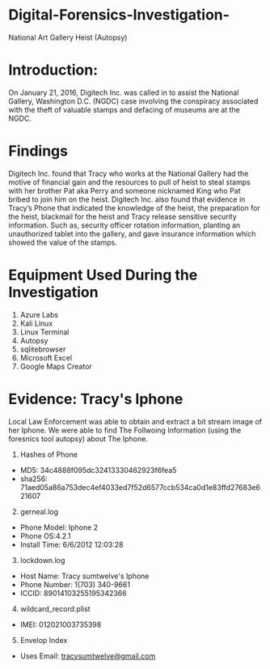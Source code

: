 # Digital-Forensics-Investigation-
National Art Gallery Heist (Autopsy) 
# Introduction:
On January 21, 2016, Digitech Inc. was called in to assist the National Gallery, Washington D.C. (NGDC) case involving the conspiracy associated with the theft of valuable stamps and defacing of museums are at the NGDC. 
# Findings
Digitech Inc. found that Tracy who works at the National Gallery had the motive of financial gain and the resources to pull of heist to steal stamps with her brother Pat aka Perry and someone nicknamed King who Pat bribed to join him on the heist. Digitech Inc. also found that evidence in Tracy’s Phone that indicated the knowledge of the heist, the preparation for the heist, blackmail for the heist and Tracy release sensitive security information. Such as, security officer rotation information, planting an unauthorized tablet into the gallery, and gave insurance information which showed the value of the stamps. 
# Equipment Used During the Investigation
1) Azure Labs
2) Kali Linux
3) Linux Terminal 
4) Autopsy
5) sqlitebrowser
6) Microsoft Excel
7) Google Maps Creator
# Evidence: Tracy's Iphone
Local Law Enforcement was able to obtain and extract a bit stream image of her Iphone. We were able to find The Follwoing Information (using the foresnics tool autopsy) about The Iphone. 
1) Hashes of Phone
  * MD5: 34c4888f095dc32413330462923f6fea5
  * sha256: 71aed05a86a753dec4ef4033ed7f52d6577ccb534ca0d1e83ffd27683e621607
2) gerneal.log
  * Phone Model: Iphone 2
  * Phone OS:4.2.1
  * Install Time: 6/6/2012 12:03:28
3) lockdown.log
  * Host Name: Tracy sumtwelve's Iphone 
  * Phone Number: 1(703) 340-9661
  * ICCID: 89014103255195342366
4) wildcard_record.plist
  * IMEI: 012021003735398
5) Envelop Index
  * Uses Email: tracysumtwelve@gmail.com
